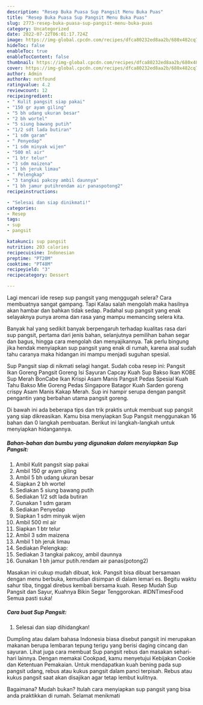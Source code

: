 ```yaml
---
description: "Resep Buka Puasa Sup Pangsit Menu Buka Puas"
title: "Resep Buka Puasa Sup Pangsit Menu Buka Puas"
slug: 2773-resep-buka-puasa-sup-pangsit-menu-buka-puas
category: Uncategorized
date: 2022-07-22T06:01:17.724Z
image: https://img-global.cpcdn.com/recipes/dfca80232ed8aa2b/680x482cq70/sup-pangsit-foto-resep-utama.jpg
hideToc: false
enableToc: true
enableTocContent: false
thumbnail: https://img-global.cpcdn.com/recipes/dfca80232ed8aa2b/680x482cq70/sup-pangsit-foto-resep-utama.jpg
cover: https://img-global.cpcdn.com/recipes/dfca80232ed8aa2b/680x482cq70/sup-pangsit-foto-resep-utama.jpg
author: Admin
authorAv: notfound
ratingvalue: 4.2
reviewcount: 12
recipeingredient:
- " Kulit pangsit siap pakai"
- "150 gr ayam giling"
- "5 bh udang ukuran besar"
- "2 bh wortel"
- "5 siung bawang putih"
- "1/2 sdt lada butiran"
- "1 sdm garam"
- " Penyedap"
- "1 sdm minyak wijen"
- "500 ml air"
- "1 btr telur"
- "3 sdm maizena"
- "1 bh jeruk limau"
- " Pelengkap"
- "3 tangkai pakcoy ambil daunnya"
- "1 bh jamur putihrendam air panaspotong2"
recipeinstructions:

- "Selesai dan siap dinikmati!"
categories:
- Resep
tags:
- sup
- pangsit

katakunci: sup pangsit 
nutrition: 203 calories
recipecuisine: Indonesian
preptime: "PT20M"
cooktime: "PT48M"
recipeyield: "3"
recipecategory: Dessert

---
```



Lagi mencari ide resep sup pangsit yang menggugah selera? Cara membuatnya sangat gampang. Tapi Kalau salah mengolah maka hasilnya akan hambar dan bahkan tidak sedap. Padahal sup pangsit yang enak selayaknya punya aroma dan rasa yang mampu memancing selera kita.


Banyak hal yang sedikit banyak berpengaruh terhadap kualitas rasa dari sup pangsit, pertama dari jenis bahan, selanjutnya pemilihan bahan segar dan bagus, hingga cara mengolah dan menyajikannya. Tak perlu bingung jika hendak menyiapkan sup pangsit yang enak di rumah, karena asal sudah tahu caranya maka hidangan ini mampu menjadi suguhan spesial.

Sup Pangsit siap di nikmati selagi hangat. Sudah coba resep ini: Pangsit Ikan Goreng Pangsit Goreng Isi Sayuran Capcay Kuah Sup Bakso Ikan KOBE Sup Merah BonCabe Ikan Krispi Asam Manis Pangsit Pedas Spesial Kuah Tahu Bakso Mie Goreng Pedas Singapore Batagor Kuah Sarden goreng crispy Asam Manis Kakap Merah. Sup ini hampir serupa dengan pangsit pengantin yang berbahan utama pangsit goreng.


Di bawah ini ada beberapa tips dan trik praktis untuk membuat sup pangsit yang siap dikreasikan. Kamu bisa menyiapkan Sup Pangsit menggunakan 16 bahan dan 0 langkah pembuatan. Berikut ini langkah-langkah untuk menyiapkan hidangannya.

<!--inarticleads1-->

##### Bahan-bahan dan bumbu yang digunakan dalam menyiapkan Sup Pangsit:

1. Ambil  Kulit pangsit siap pakai
1. Ambil 150 gr ayam giling
1. Ambil 5 bh udang ukuran besar
1. Siapkan 2 bh wortel
1. Sediakan 5 siung bawang putih
1. Sediakan 1/2 sdt lada butiran
1. Gunakan 1 sdm garam
1. Sediakan  Penyedap
1. Siapkan 1 sdm minyak wijen
1. Ambil 500 ml air
1. Siapkan 1 btr telur
1. Ambil 3 sdm maizena
1. Ambil 1 bh jeruk limau
1. Sediakan  Pelengkap:
1. Sediakan 3 tangkai pakcoy, ambil daunnya
1. Gunakan 1 bh jamur putih.rendam air panas(potong2)


Masakan ini cukup mudah dibuat, kok. Pangsit bisa dibuat bersamaan dengan menu berbuka, kemudian disimpan di dalam lemari es. Begitu waktu sahur tiba, tinggal direbus kembali bersama kuah. Resep Mudah Sup Pangsit dan Sayur, Kuahnya Bikin Segar Tenggorokan. #IDNTimesFood Semua pasti suka! 

<!--inarticleads2-->

##### Cara buat Sup Pangsit:


1. Selesai dan siap dihidangkan!

Dumpling atau dalam bahasa Indonesia biasa disebut pangsit ini merupakan makanan berupa lembaran tepung terigu yang berisi daging cincang dan sayuran. Lihat juga cara membuat Sup pangsit rebus dan masakan sehari-hari lainnya. Dengan memakai Cookpad, kamu menyetujui Kebijakan Cookie dan Ketentuan Pemakaian. Untuk mendapatkan kuah bening pada sup pangsit udang, rebus atau kukus pangsit dalam panci terpisah. Rebus atau kukus pangsit saat akan disajikan agar tetap lembut kulitnya. 

Bagaimana? Mudah bukan? Itulah cara menyiapkan sup pangsit yang bisa anda praktikkan di rumah. Selamat menikmati
